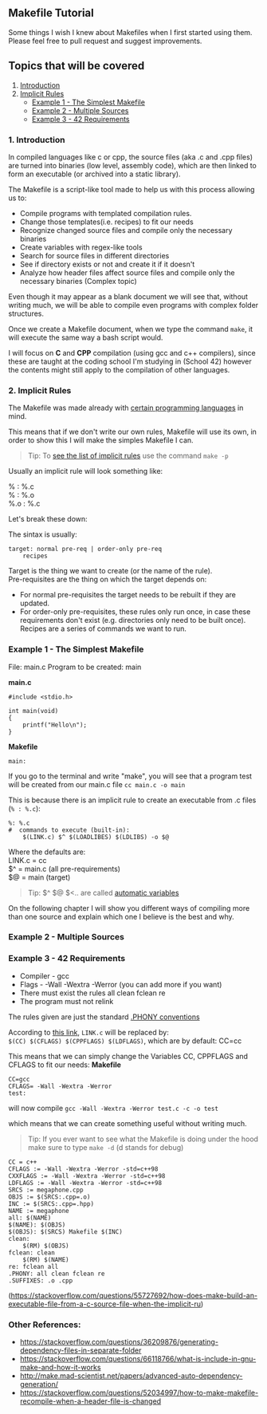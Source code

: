 ## Makefile Tutorial

Some things I wish I knew about Makefiles when I first started using them. Please feel free to pull request and suggest improvements.

## Topics that will be covered

1. [Introduction](#1-introduction)
2. [Implicit Rules](#2-implicit-rules)
   - [Example 1 - The Simplest Makefile](#example-1---the-simplest-makefile)
   - [Example 2 - Multiple Sources](#example-2---multiple-sources)
   - [Example 3 - 42 Requirements](#example-3---42-requirements)

### 1. Introduction

In compiled languages like c or cpp, the source files (aka .c and .cpp files) are turned into binaries (low level, assembly code), which are then linked to form an executable (or archived into a static library).

The Makefile is a script-like tool made to help us with this process allowing us to:
 - Compile programs with templated compilation rules.
 - Change those templates(i.e. recipes) to fit our needs
 - Recognize changed source files and compile only the necessary binaries
 - Create variables with regex-like tools
 - Search for source files in different directories
 - See if directory exists or not and create it if it doesn't
 - Analyze how header files affect source files and compile only the necessary binaries (Complex topic)

Even though it may appear as a blank document we will see that, without writing much, we will be able to compile even programs with complex folder structures.

Once we create a Makefile document, when we type the command `make`, it will execute the same way a bash script would.

I will focus on **C** and **CPP** compilation (using gcc and c++ compilers), since these are taught at the coding school I'm studying in (School 42) however the contents might still apply to the compilation of other languages.


### 2. Implicit Rules

The Makefile was made already with [certain programming languages](http://gnu.ist.utl.pt/software/autoconf/manual/make/Catalogue-of-Rules.html) in mind.

This means that if we don't write our own rules, Makefile will use its own, in order to show this I will make the simples Makefile I can.

> Tip: To [see the list of implicit rules](https://www.oreilly.com/library/view/managing-projects-with/0596006101/ch02.html) use the command `make -p`

Usually an implicit rule will look something like:

% : %.c <br>
% : %.o <br>
%.o : %.c <br>

Let's break these down:

The sintax is usually:
```
target: normal pre-req | order-only pre-req
	recipes
```

Target is the thing we want to create (or the name of the rule).<br>
Pre-requisites are the thing on which the target depends on:<br>
- For normal pre-requisites the target needs to be rebuilt if they are updated.<br>
- For order-only pre-requisites, these rules only run once, in case these requirements don't exist (e.g. directories only need to be built once).<br>
Recipes are a series of commands we want to run.

### Example 1 - The Simplest Makefile

File: main.c
Program to be created: main

**main.c**
```
#include <stdio.h>

int	main(void)
{
	printf("Hello\n");
}
```

**Makefile**
```
main:
```

If you go to the terminal and write "make", you will see that a program test will be created from our main.c file
`cc main.c -o main`

This is because there is an implicit rule to create an executable from .c files (`% : %.c`):<br>

```
%: %.c
#  commands to execute (built-in):
	$(LINK.c) $^ $(LOADLIBES) $(LDLIBS) -o $@
```
Where the defaults are:<br>
LINK.c = cc <br>
$^ = main.c (all pre-requirements) <br>
$@ = main (target)<br>

> Tip: $^ $@ $<.. are called [automatic variables](https://www.gnu.org/software/make/manual/make.html#Automatic-Variables)

On the following chapter I will show you different ways of compiling more than one source and explain which one I believe is the best and why.



### Example 2 - Multiple Sources


### Example 3 - 42 Requirements

- Compiler - gcc
- Flags - -Wall -Wextra -Werror (you can add more if you want)
- There must exist the rules all clean fclean re
- The program must not relink

The rules given are just the standard [.PHONY conventions](https://www.oreilly.com/library/view/managing-projects-with/0596006101/ch02.html)<br>

According to [this link](https://docs.oracle.com/cd/E19504-01/802-5880/6i9k05dhg/index.html), `LINK.c` will be replaced by:<br>
`$(CC) $(CFLAGS) $(CPPFLAGS) $(LDFLAGS)`, which are by default:
CC=cc

This means that we can simply change the Variables CC, CPPFLAGS and CFLAGS to fit our needs:
**Makefile**
```
CC=gcc
CFLAGS= -Wall -Wextra -Werror
test:
```

will now compile
`gcc -Wall -Wextra -Werror test.c -c -o test`

which means that we can create something useful without writing much.

> Tip: If you ever want to see what the Makefile is doing under the hood make sure to type `make -d` (d stands for debug)


```
CC = c++
CFLAGS := -Wall -Wextra -Werror -std=c++98
CXXFLAGS := -Wall -Wextra -Werror -std=c++98
LDFLAGS := -Wall -Wextra -Werror -std=c++98
SRCS := megaphone.cpp
OBJS := $(SRCS:.cpp=.o)
INC := $(SRCS:.cpp=.hpp)
NAME := megaphone
all: $(NAME)
$(NAME): $(OBJS)
$(OBJS): $(SRCS) Makefile $(INC)
clean:
	$(RM) $(OBJS)
fclean: clean
	$(RM) $(NAME)
re: fclean all
.PHONY: all clean fclean re
.SUFFIXES: .o .cpp
```
(https://stackoverflow.com/questions/55727692/how-does-make-build-an-executable-file-from-a-c-source-file-when-the-implicit-ru)

### Other References:

- https://stackoverflow.com/questions/36209876/generating-dependency-files-in-separate-folder
- https://stackoverflow.com/questions/66118766/what-is-include-in-gnu-make-and-how-it-works
- http://make.mad-scientist.net/papers/advanced-auto-dependency-generation/
- https://stackoverflow.com/questions/52034997/how-to-make-makefile-recompile-when-a-header-file-is-changed
